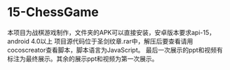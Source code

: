 # 15-ChessGame
本项目为战棋游戏制作，文件夹的APK可以直接安装，安卓版本要求api-15，android 4.0以上
项目源代码位于圣剑纹章.rar中，解压后要查看请用cocoscreator查看脚本，脚本语言为JavaScript。
最后一次展示的ppt和视频有标注为最终展示。其余的展示ppt和视频为第一次展示。
